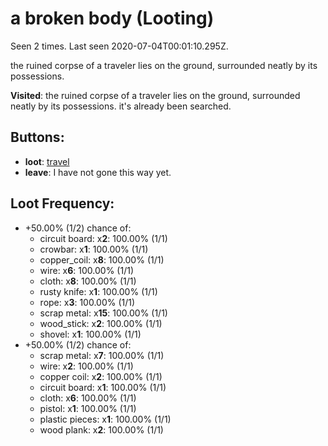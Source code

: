 # a broken body (Looting)

Seen 2 times. Last seen 2020-07-04T00:01:10.295Z.

the ruined corpse of a traveler lies on the ground, surrounded neatly by its possessions.

**Visited**: the ruined corpse of a traveler lies on the ground, surrounded neatly by its possessions. it's already been searched.

## Buttons:

- **loot**: [travel](travel-travel.md)
- **leave**: I have not gone this way yet.

## Loot Frequency:

- +50.00% (1/2) chance of:
  - circuit board: x**2**: 100.00% (1/1)
  - crowbar: x**1**: 100.00% (1/1)
  - copper_coil: x**8**: 100.00% (1/1)
  - wire: x**6**: 100.00% (1/1)
  - cloth: x**8**: 100.00% (1/1)
  - rusty knife: x**1**: 100.00% (1/1)
  - rope: x**3**: 100.00% (1/1)
  - scrap metal: x**15**: 100.00% (1/1)
  - wood_stick: x**2**: 100.00% (1/1)
  - shovel: x**1**: 100.00% (1/1)
- +50.00% (1/2) chance of:
  - scrap metal: x**7**: 100.00% (1/1)
  - wire: x**2**: 100.00% (1/1)
  - copper coil: x**2**: 100.00% (1/1)
  - circuit board: x**1**: 100.00% (1/1)
  - cloth: x**6**: 100.00% (1/1)
  - pistol: x**1**: 100.00% (1/1)
  - plastic pieces: x**1**: 100.00% (1/1)
  - wood plank: x**2**: 100.00% (1/1)